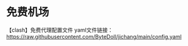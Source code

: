 # 免费机场
【clash】免费代理配置文件
yaml文件链接：https://raw.githubusercontent.com/ByteDoll/jichang/main/config.yaml
